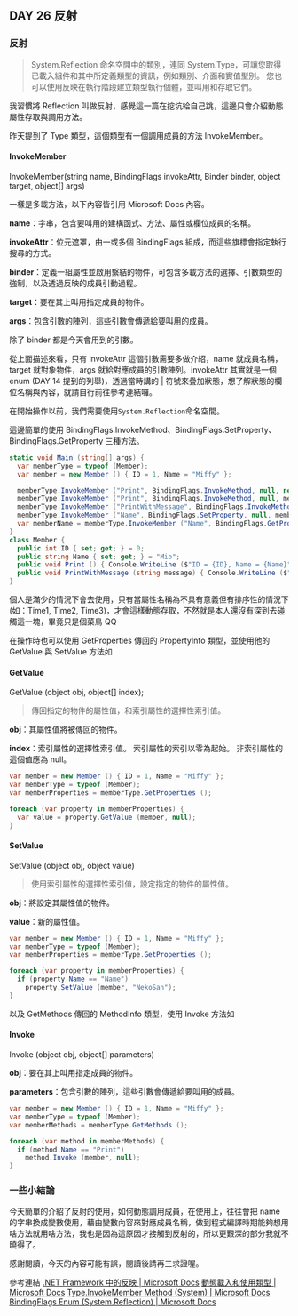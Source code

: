 ## DAY 26 反射

### 反射

> System.Reflection 命名空間中的類別，連同 System.Type，可讓您取得已載入組件和其中所定義類型的資訊，例如類別、介面和實值型別。
> 您也可以使用反映在執行階段建立類型執行個體，並叫用和存取它們。 

我習慣將 Reflection 叫做反射，感覺這一篇在挖坑給自己跳，這邊只會介紹動態屬性存取與調用方法。

昨天提到了 Type 類型，這個類型有一個調用成員的方法 InvokeMember。

#### InvokeMember

InvokeMember(string name, BindingFlags invokeAttr, Binder binder, object target, object[] args)

一樣是多載方法，以下內容皆引用 Microsoft Docs 內容。

**name**：字串，包含要叫用的建構函式、方法、屬性或欄位成員的名稱。

**invokeAttr**：位元遮罩，由一或多個 BindingFlags 組成，而這些旗標會指定執行搜尋的方式。

**binder**：定義一組屬性並啟用繫結的物件，可包含多載方法的選擇、引數類型的強制，以及透過反映的成員引動過程。

**target**：要在其上叫用指定成員的物件。

**args**：包含引數的陣列，這些引數會傳遞給要叫用的成員。

除了 binder 都是今天會用到的引數。

從上面描述來看，只有 invokeAttr 這個引數需要多做介紹，name 就成員名稱，target 就對象物件，args 就給對應成員的引數陣列。invokeAttr 其實就是一個 enum (DAY 14 提到的列舉)，透過當時講的 | 符號來疊加狀態，想了解狀態的欄位名稱與內容，就請自行前往參考連結囉。

在開始操作以前，我們需要使用```System.Reflection```命名空間。

這邊簡單的使用 BindingFlags.InvokeMethod、BindingFlags.SetProperty、BindingFlags.GetProperty 三種方法。

```csharp
static void Main (string[] args) {
  var memberType = typeof (Member);
  var member = new Member () { ID = 1, Name = "Miffy" };

  memberType.InvokeMember ("Print", BindingFlags.InvokeMethod, null, new Member (), null);
  memberType.InvokeMember ("Print", BindingFlags.InvokeMethod, null, member, null);
  memberType.InvokeMember ("PrintWithMessage", BindingFlags.InvokeMethod, null, member, new Object[] { "s" });
  memberType.InvokeMember ("Name", BindingFlags.SetProperty, null, member, new Object[] { "Lulu" });
  var memberName = memberType.InvokeMember ("Name", BindingFlags.GetProperty, null, member, null);
}
class Member {
  public int ID { set; get; } = 0;
  public string Name { set; get; } = "Mio";
  public void Print () { Console.WriteLine ($"ID = {ID}, Name = {Name}"); }
  public void PrintWithMessage (string message) { Console.WriteLine ($"ID = {ID}, Name = {Name}, Message = {message}"); }
}
```

個人是滿少的情況下會去使用，只有當屬性名稱為不具有意義但有排序性的情況下(如：Time1, Time2, Time3)，才會這樣動態存取，不然就是本人還沒有深到去碰觸這一塊，畢竟只是個菜鳥 QQ

在操作時也可以使用 GetProperties 傳回的 PropertyInfo 類型，並使用他的 GetValue 與 SetValue 方法如

#### GetValue

GetValue (object obj, object[] index);

> 傳回指定的物件的屬性值，和索引屬性的選擇性索引值。

**obj**：其屬性值將被傳回的物件。

**index**：索引屬性的選擇性索引值。 索引屬性的索引以零為起始。 非索引屬性的這個值應為 null。

```csharp
var member = new Member () { ID = 1, Name = "Miffy" };
var memberType = typeof (Member);
var memberProperties = memberType.GetProperties ();

foreach (var property in memberProperties) {
  var value = property.GetValue (member, null);
}
```

#### SetValue

SetValue (object obj, object value)

> 使用索引屬性的選擇性索引值，設定指定的物件的屬性值。

**obj**：將設定其屬性值的物件。

**value**：新的屬性值。

```csharp
var member = new Member () { ID = 1, Name = "Miffy" };
var memberType = typeof (Member);
var memberProperties = memberType.GetProperties ();

foreach (var property in memberProperties) {
  if (property.Name == "Name")
    property.SetValue (member, "NekoSan");
}
```

以及 GetMethods 傳回的 MethodInfo 類型，使用 Invoke 方法如

#### Invoke

Invoke (object obj, object[] parameters)

**obj**：要在其上叫用指定成員的物件。

**parameters**：包含引數的陣列，這些引數會傳遞給要叫用的成員。

```csharp
var member = new Member () { ID = 1, Name = "Miffy" };
var memberType = typeof (Member);
var memberMethods = memberType.GetMethods ();

foreach (var method in memberMethods) {
  if (method.Name == "Print")
    method.Invoke (member, null);
}
```

### 一些小結論

今天簡單的介紹了反射的使用，如何動態調用成員，在使用上，往往會把 name 的字串換成變數使用，藉由變數內容來對應成員名稱，做到程式編譯時期能夠想用啥方法就用啥方法，我也是因為這原因才接觸到反射的，所以更艱深的部分我就不曉得了。

感謝閱讀，今天的內容可能有誤，閱讀後請再三求證喔。

參考連結
[.NET Framework 中的反映 | Microsoft Docs]
[動態載入和使用類型 | Microsoft Docs]
[Type.InvokeMember Method (System) | Microsoft Docs]
[BindingFlags Enum (System.Reflection) | Microsoft Docs]

[.NET Framework 中的反映 | Microsoft Docs]: https://docs.microsoft.com/zh-tw/dotnet/framework/reflection-and-codedom/reflection
[動態載入和使用類型 | Microsoft Docs]: https://docs.microsoft.com/zh-tw/dotnet/framework/reflection-and-codedom/dynamically-loading-and-using-types
[Type.InvokeMember Method (System) | Microsoft Docs]: https://docs.microsoft.com/zh-tw/dotnet/api/system.type.invokemember
[BindingFlags Enum (System.Reflection) | Microsoft Docs]: https://docs.microsoft.com/zh-tw/dotnet/api/system.reflection.bindingflags